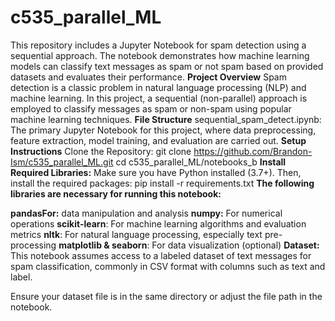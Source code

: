 # c535_parallel_ML
This repository includes a Jupyter Notebook for spam detection using a sequential approach. The notebook demonstrates how machine learning models can classify text messages as spam or not spam based on provided datasets and evaluates their performance.
**Project Overview**
Spam detection is a classic problem in natural language processing (NLP) and machine learning. In this project, a sequential (non-parallel) approach is employed to classify messages as spam or non-spam using popular machine learning techniques.
**File Structure**
sequential_spam_detect.ipynb: The primary Jupyter Notebook for this project, where data preprocessing, feature extraction, model training, and evaluation are carried out.
**Setup Instructions**
Clone the Repository:
git clone https://github.com/Brandon-Ism/c535_parallel_ML.git
cd c535_parallel_ML/notebooks_b
**Install Required Libraries:** Make sure you have Python installed (3.7+). Then, install the required packages:
pip install -r requirements.txt
**The following libraries are necessary for running this notebook:**

**pandasFor:** data manipulation and analysis
**numpy:** For numerical operations
**scikit-learn**: For machine learning algorithms and evaluation metrics
**nltk**: For natural language processing, especially text pre-processing
**matplotlib & seaborn**: For data visualization (optional)
**Dataset:** This notebook assumes access to a labeled dataset of text messages for spam classification, commonly in CSV format with columns such as text and label.

Ensure your dataset file is in the same directory or adjust the file path in the notebook.

